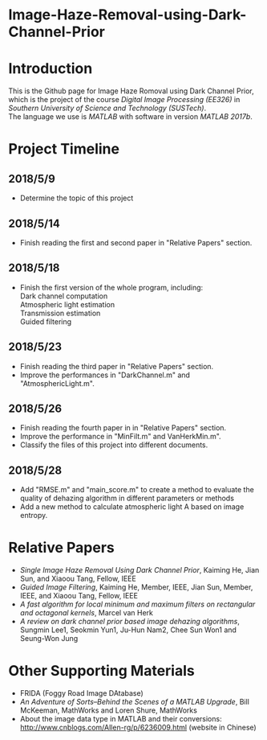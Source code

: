 # Image-Haze-Removal-using-Dark-Channel-Prior

Introduction
=
This is the Github page for Image Haze Romoval using Dark Channel Prior, which is the project of the course *Digital Image Processing (EE326)* in *Southern University of Science and Technology (SUSTech)*. <br>
The language we use is *MATLAB* with software in version *MATLAB 2017b*.

Project Timeline
=
2018/5/9
-
* Determine the topic of this project

2018/5/14
-
* Finish reading the first and second paper in "Relative Papers" section.

2018/5/18
-
* Finish the first version of the whole program, including:<br>
Dark channel computation<br>
Atmospheric light estimation<br>
Transmission estimation<br>
Guided filtering<br>

2018/5/23
-
* Finish reading the third paper in "Relative Papers" section.
* Improve the performances in "DarkChannel.m" and "AtmosphericLight.m".

2018/5/26
-
* Finish reading the fourth paper in in "Relative Papers" section.
* Improve the performance in "MinFilt.m" and VanHerkMin.m".
* Classify the files of this project into different documents.

2018/5/28
-
* Add "RMSE.m" and "main_score.m" to create a method to evaluate the quality of dehazing algorithm in different parameters or methods
* Add a new method to calculate atmospheric light A based on image entropy.

Relative Papers
=
* *Single Image Haze Removal Using Dark Channel Prior*, Kaiming He, Jian Sun, and Xiaoou Tang, Fellow, IEEE
* *Guided Image Filtering*, Kaiming He, Member, IEEE, Jian Sun, Member, IEEE, and Xiaoou Tang, Fellow, IEEE
* *A fast algorithm for local minimum and maximum filters on rectangular and octagonal kernels*, Marcel van Herk
* *A review on dark channel prior based image dehazing algorithms*, Sungmin Lee1, Seokmin Yun1, Ju-Hun Nam2, Chee Sun Won1 and Seung-Won Jung

Other Supporting Materials
=
* FRIDA (Foggy Road Image DAtabase)
* *An Adventure of Sorts–Behind the Scenes of a MATLAB Upgrade*, Bill McKeeman, MathWorks and Loren Shure, MathWorks
* About the image data type in MATLAB and their conversions: http://www.cnblogs.com/Allen-rg/p/6236009.html (website in Chinese)
